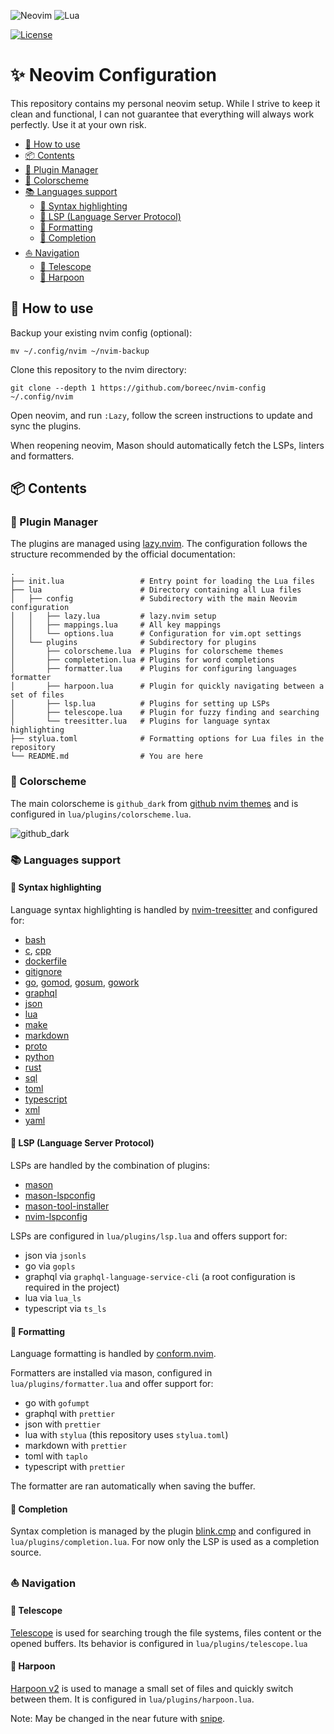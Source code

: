 ![Neovim](https://img.shields.io/badge/NeoVim-%2357A143.svg?&style=for-the-badge&logo=neovim&logoColor=white)
![Lua](https://img.shields.io/badge/lua-%232C2D72.svg?style=for-the-badge&logo=lua&logoColor=white)

[![License](https://img.shields.io/badge/License-Apache_2.0-blue.svg)](https://opensource.org/licenses/Apache-2.0)

# ✨ Neovim Configuration

This repository contains my personal neovim setup. While I strive to keep it
clean and functional, I can not guarantee that everything will always work
perfectly. Use it at your own risk.

- [🚀 How to use](#🚀-how-to-use)
- [📦 Contents](#📦-contents)
- [🔌 Plugin Manager](#🔌-plugin-manager)
- [🎨 Colorscheme](#🎨-colorscheme)
- [📚 Languages support](#📚-languages-support)
  - [🔦 Syntax highlighting](#🔦-syntax-highlighting)
  - [👅 LSP (Language Server Protocol)](#👅-lsp-language-server-protocol)
  - [📏 Formatting](#📏-formatting)
  - [🧩 Completion](#🧩-completion)
- [⛵ Navigation](#navigation)
  - [🔭 Telescope](#🔭-telescope)
  - [🔱 Harpoon](#🔱-harpoon)

## 🚀 How to use

Backup your existing nvim config (optional):

```console
mv ~/.config/nvim ~/nvim-backup
```

Clone this repository to the nvim directory:

```console
git clone --depth 1 https://github.com/boreec/nvim-config ~/.config/nvim
```

Open neovim, and run `:Lazy`, follow the screen instructions to update and sync
the plugins.

When reopening neovim, Mason should automatically fetch the LSPs, linters and
formatters.

## 📦 Contents

### 🔌 Plugin Manager

The plugins are managed using [lazy.nvim](https://github.com/folke/lazy.nvim).
The configuration follows the structure recommended by the official
documentation:

```text
.
├── init.lua                 # Entry point for loading the Lua files
├── lua                      # Directory containing all Lua files
│   ├── config               # Subdirectory with the main Neovim configuration
│   │   ├── lazy.lua         # lazy.nvim setup
│   │   ├── mappings.lua     # All key mappings
│   │   └── options.lua      # Configuration for vim.opt settings
│   └── plugins              # Subdirectory for plugins
│       ├── colorscheme.lua  # Plugins for colorscheme themes
│       ├── completetion.lua # Plugins for word completions
│       ├── formatter.lua    # Plugins for configuring languages formatter
│       ├── harpoon.lua      # Plugin for quickly navigating between a set of files
│       ├── lsp.lua          # Plugins for setting up LSPs
│       ├── telescope.lua    # Plugin for fuzzy finding and searching
│       └── treesitter.lua   # Plugins for language syntax highlighting
├── stylua.toml              # Formatting options for Lua files in the repository
└── README.md                # You are here
```

### 🎨 Colorscheme

The main colorscheme is `github_dark` from
[github nvim themes](https://github.com/projekt0n/github-nvim-theme) and is
configured in `lua/plugins/colorscheme.lua`.

![github_dark](https://github.com/projekt0n/github-nvim-theme/assets/24286590/0e6525ef-8444-4097-855c-c2a9257a6a2f)

### 📚 Languages support

#### 🔦 Syntax highlighting

Language syntax highlighting is handled by
[nvim-treesitter](https://github.com/nvim-treesitter/nvim-treesitter)
and configured for:

- [bash](https://github.com/tree-sitter/tree-sitter-bash)
- [c](https://github.com/tree-sitter/tree-sitter-c),
  [cpp](https://github.com/tree-sitter/tree-sitter-cpp)
- [dockerfile](https://github.com/camdencheek/tree-sitter-dockerfile)
- [gitignore](https://github.com/shunsambongi/tree-sitter-gitignore)
- [go](https://github.com/tree-sitter/tree-sitter-go),
  [gomod](https://github.com/camdencheek/tree-sitter-go-mod),
  [gosum](https://github.com/tree-sitter-grammars/tree-sitter-go-sum),
  [gowork](https://github.com/omertuc/tree-sitter-go-work)
- [graphql](https://github.com/bkegley/tree-sitter-graphql)
- [json](https://github.com/tree-sitter/tree-sitter-json)
- [lua](https://github.com/tree-sitter-grammars/tree-sitter-lua)
- [make](https://github.com/alemuller/tree-sitter-make)
- [markdown](https://github.com/tree-sitter-grammars/tree-sitter-markdown)
- [proto](https://github.com/treywood/tree-sitter-proto)
- [python](https://github.com/tree-sitter/tree-sitter-python)
- [rust](https://github.com/tree-sitter/tree-sitter-rust)
- [sql](https://github.com/derekstride/tree-sitter-sql)
- [toml](https://github.com/tree-sitter-grammars/tree-sitter-toml)
- [typescript](https://github.com/tree-sitter/tree-sitter-typescript)
- [xml](https://github.com/tree-sitter-grammars/tree-sitter-xml)
- [yaml](https://github.com/tree-sitter-grammars/tree-sitter-yaml)

#### 👅 LSP (Language Server Protocol)

LSPs are handled by the combination of plugins:

- [mason](https://github.com/williamboman/mason.nvim)
- [mason-lspconfig](https://github.com/williamboman/mason-lspconfig.nvim)
- [mason-tool-installer](https://github.com/WhoIsSethDaniel/mason-tool-installer.nvim)
- [nvim-lspconfig](https://github.com/neovim/nvim-lspconfig)

LSPs are configured in `lua/plugins/lsp.lua` and offers support for:

- json via `jsonls`
- go via `gopls`
- graphql via `graphql-language-service-cli` (a root configuration is required
  in the project)
- lua via `lua_ls`
- typescript via `ts_ls`

#### 📏 Formatting

Language formatting is handled by
[conform.nvim](https://github.com/stevearc/conform.nvim).

Formatters are installed via mason, configured in `lua/plugins/formatter.lua`
and offer support for:

- go with `gofumpt`
- graphql with `prettier`
- json with `prettier`
- lua with `stylua` (this repository uses `stylua.toml`)
- markdown with `prettier`
- toml with `taplo`
- typescript with `prettier`

The formatter are ran automatically when saving the buffer.

#### 🧩 Completion

Syntax completion is managed by the plugin
[blink.cmp](https://github.com/saghen/blink.cmp) and configured in
`lua/plugins/completion.lua`. For now only the LSP is used as a completion
source.

### ⛵ Navigation

#### 🔭 Telescope

[Telescope](https://github.com/nvim-telescope/telescope.nvim) is used for
searching trough the file systems, files content or the opened buffers. Its
behavior is configured in `lua/plugins/telescope.lua`

#### 🔱 Harpoon

[Harpoon v2](https://github.com/ThePrimeagen/harpoon/tree/harpoon2) is used
to manage a small set of files and quickly switch between them. It is
configured in `lua/plugins/harpoon.lua`.

Note: May be changed in the near future with
[snipe](https://github.com/leath-dub/snipe.nvim).

